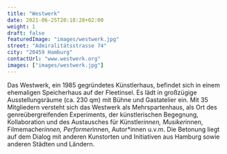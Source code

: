 ```yaml
---
title: "Westwerk"
date: 2021-06-25T20:18:28+02:00
weight: 1
draft: false
featuredImage: "images/westwerk.jpg"
street: "Admiralitätsstrasse 74"
city: "20459 Hamburg"
contactUrl: "www.westwerk.org"
images: ["images/westwerk.jpg"]
---
```


Das Westwerk, ein 1985 gegründetes Künstlerhaus, befindet sich in einem
ehemaligen Speicherhaus auf der Fleetinsel. Es lädt in großzügige Ausstellungsräume
(ca. 230 qm) mit Bühne und Gastatelier ein. Mit 35 Mitgliedern
versteht sich das Westwerk als Mehrspartenhaus, als Ort des genreübergreifenden
Experiments, der künstlerischen Begegnung, Kollaboration und
des Austausches für Künstler*innen, Musiker*innen, Filmemacher*innen,
Performer*innen, Autor*innen u.v.m. Die Betonung liegt auf dem Dialog
mit anderen Kunstorten und Initiativen aus Hamburg sowie anderen
Städten und Ländern.
